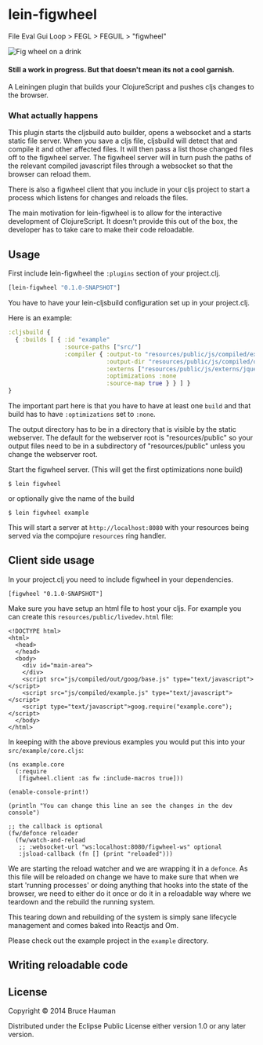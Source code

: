 # lein-figwheel

File Eval Gui Loop > FEGL > FEGUIL > "figwheel"

![Fig wheel on a drink](http://s3.amazonaws.com/bhauman-blog-images/Fig-Sidecar_Pomegranate-Bistro1-1.jpg)

#### Still a work in progress. But that doesn't mean its not a cool garnish.

A Leiningen plugin that builds your ClojureScript and pushes cljs
changes to the browser.

### What actually happens

This plugin starts the cljsbuild auto builder, opens a websocket and a
starts static file server. When you save a cljs file, cljsbuild will
detect that and compile it and other affected files. It will then pass
a list those changed files off to the figwheel server. The
figwheel server will in turn push the paths of the relevant
compiled javascript files through a websocket so that the browser can
reload them.

There is also a figwheel client that you include in your cljs
project to start a process which listens for changes and reloads the
files.

The main motivation for lein-figwheel is to allow for the
interactive development of ClojureScript. It doesn't provide this out
of the box, the developer has to take care to make their code reloadable.

## Usage

First include lein-figwheel the `:plugins` section of your
project.clj.

```clojure
[lein-figwheel "0.1.0-SNAPSHOT"]
```

You have to have your lein-cljsbuild configuration set up in your
project.clj.

Here is an example:

```clojure
:cljsbuild {
  { :builds [ { :id "example" 
                :source-paths ["src/"]
                :compiler { :output-to "resources/public/js/compiled/example.js"
                            :output-dir "resources/public/js/compiled/out"
                            :externs ["resources/public/js/externs/jquery-1.9.js"]
                            :optimizations :none
                            :source-map true } } ] } 
}
```

The important part here is that you have to have at least one `build`
and that build has to have `:optimizations` set to `:none`.

The output directory has to be in a directory that is visible by the
static webserver. The default for the webserver root is
"resources/public" so your output files need to be in a subdirectory
of "resources/public" unless you change the webserver root.

Start the figwheel server. (This will get the first optimizations
none build)

    $ lein figwheel

or optionally give the name of the build

    $ lein figwheel example

This will start a server at `http://localhost:8080` with your
resources being served via the compojure `resources` ring handler.

## Client side usage

In your project.clj you need to include figwheel in your dependencies.

    [figwheel "0.1.0-SNAPSHOT"]

Make sure you have setup an html file to host your cljs. For example
you can create this `resources/public/livedev.html` file:

    <!DOCTYPE html>
    <html>
      <head>
      </head>
      <body>
        <div id="main-area">
        </div>
        <script src="js/compiled/out/goog/base.js" type="text/javascript"></script>
        <script src="js/compiled/example.js" type="text/javascript"></script>
        <script type="text/javascript">goog.require("example.core");</script>
      </body>
    </html>

In keeping with the above previous examples you would put this into
your `src/example/core.cljs`:

    (ns example.core
      (:require
       [figwheel.client :as fw :include-macros true]))

    (enable-console-print!)

    (println "You can change this line an see the changes in the dev console")

    ;; the callback is optional
    (fw/defonce reloader
      (fw/watch-and-reload
       ;; :websocket-url "ws:localhost:8080/figwheel-ws" optional
       :jsload-callback (fn [] (print "reloaded")))

We are starting the reload watcher and we are wrapping it in a
`defonce`. As this file will be reloaded on change we have to make
sure that when we start 'running processes' or doing anything that
hooks into the state of the browser, we need to either do it once or
do it in a reloadable way where we teardown and the rebuild the
running system.

This tearing down and rebuilding of the system is simply sane
lifecycle management and comes baked into Reactjs and Om.

Please check out the example project in the `example` directory.

## Writing reloadable code



## License

Copyright © 2014 Bruce Hauman

Distributed under the Eclipse Public License either version 1.0 or any
later version.
